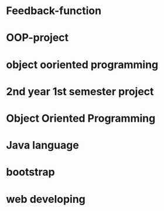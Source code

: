 # Feedback-function
# OOP-project
# object ooriented programming 
# 2nd year 1st semester project
# Object Oriented Programming
# Java language
# bootstrap
# web developing 
